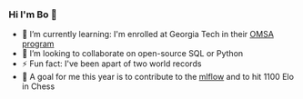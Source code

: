 ### Hi I'm Bo 👋

- 🌱 I’m currently learning: I'm enrolled at Georgia Tech in their [OMSA program](https://pe.gatech.edu/degrees/analytics)
- 👯 I’m looking to collaborate on open-source SQL or Python
- ⚡ Fun fact: I've been apart of two world records
- 🔭 A goal for me this year is to contribute to the [mlflow]([http://firstresponderkit.org/](https://github.com/mlflow/mlflow/)) and to hit 1100 Elo in Chess

[se]: https://stackexchange.com/users/326972/bo-anderson
[linkedin]: https://www.linkedin.com/in/bojanderson/

<!--
**bojanderson/bojanderson** is a ✨ _special_ ✨ repository because its `README.md` (this file) appears on your GitHub profile.

Here are some ideas to get you started:

- 🔭 I’m currently working on ...
- 🌱 I’m currently learning ...
- 👯 I’m looking to collaborate on ...
- 🤔 I’m looking for help with ...
- 💬 Ask me about ...
- 📫 How to reach me: ...
- 😄 Pronouns: ...
- ⚡ Fun fact: ...
-->
